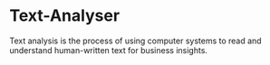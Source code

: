 # Text-Analyser
Text analysis is the process of using computer systems to read and understand human-written text for business insights.
